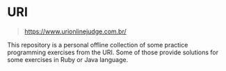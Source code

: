 # URI

> https://www.urionlinejudge.com.br/

This repository is a personal offline collection of some practice programming exercises from the URI. Some of those provide solutions for some exercises in Ruby or Java language.
